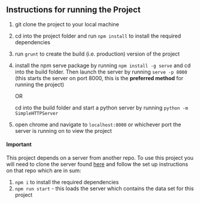 ## Instructions for running the Project

1.  git clone the project to your local machine
2.  cd into the project folder and run `npm install` to install the required dependencies
3.  run `grunt` to create the build (i.e. production) version of the project
4.  install the npm serve package by running `npm install -g serve` and cd into the build folder. Then launch the server by running `serve -p 8000` (this starts the server on port 8000, this is the **preferred method** for running the project)

    OR

    cd into the build folder and start a python server by running `python -m SimpleHTTPServer`

5)  open chrome and navigate to `localhost:8000` or whichever port the server is running on to view the project

#### Important

This project depends on a server from another repo. To use this project you will need to clone the server found [here](https://github.com/udacity/mws-restaurant-stage-2) and follow the set up instructions on that repo which are in sum:

1.  `npm i` to install the required dependencies
2.  `npm run start` - this loads the server which contains the data set for this project
